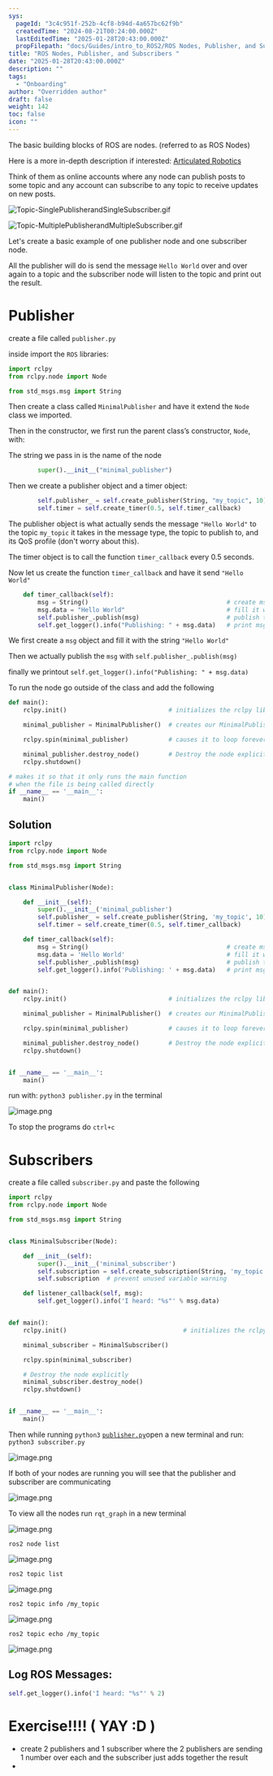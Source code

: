 ```yaml
---
sys:
  pageId: "3c4c951f-252b-4cf8-b94d-4a657bc62f9b"
  createdTime: "2024-08-21T00:24:00.000Z"
  lastEditedTime: "2025-01-28T20:43:00.000Z"
  propFilepath: "docs/Guides/intro_to_ROS2/ROS Nodes, Publisher, and Subscribers .md"
title: "ROS Nodes, Publisher, and Subscribers "
date: "2025-01-28T20:43:00.000Z"
description: ""
tags:
  - "Onboarding"
author: "Overridden author"
draft: false
weight: 142
toc: false
icon: ""
---
```


The basic building blocks of ROS are nodes. (referred to as ROS Nodes)

Here is a more in-depth description if interested: [Articulated Robotics](https://articulatedrobotics.xyz/tutorials/ready-for-ros/ros-overview#2-nodes)

Think of them as online accounts where any node can publish posts to some topic and any account can subscribe to any topic to receive updates on new posts.

![Topic-SinglePublisherandSingleSubscriber.gif](https://docs.ros.org/en/humble/_images/Topic-SinglePublisherandSingleSubscriber.gif)

![Topic-MultiplePublisherandMultipleSubscriber.gif](https://docs.ros.org/en/humble/_images/Topic-MultiplePublisherandMultipleSubscriber.gif)

Let's create a basic example of one publisher node and one subscriber node.

All the publisher will do is send the message `Hello World` over and over again to a topic and the subscriber node will listen to the topic and print out the result.

# Publisher

create a file called `publisher.py` 

inside import the `ROS` libraries:

```python
import rclpy
from rclpy.node import Node

from std_msgs.msg import String
```

Then create a class called `MinimalPublisher` and have it extend the `Node` class we imported.

Then in the constructor, we first run the parent class’s constructor, `Node`, with:

The string we pass in is the name of the node

```python
        super().__init__("minimal_publisher")
```

Then we create a publisher object and a timer object:

```python
        self.publisher_ = self.create_publisher(String, "my_topic", 10)
        self.timer = self.create_timer(0.5, self.timer_callback)
```

The publisher object is what actually sends the message `"Hello World"` to the topic `my_topic` it takes in the message type, the topic to publish to, and its QoS profile (don't worry about this).

The timer object is to call the function `timer_callback` every 0.5 seconds.

Now let us create the function `timer_callback` and have it send `"Hello World"`

```python
    def timer_callback(self):
        msg = String()                                      # create msg object
        msg.data = "Hello World"                            # fill it with data
        self.publisher_.publish(msg)                        # publish the message
        self.get_logger().info("Publishing: " + msg.data)   # print msg
```

We first create a `msg` object and fill it with the string `"Hello World"`

Then we actually publish the `msg` with `self.publisher_.publish(msg)`

finally we printout `self.get_logger().info("Publishing: " + msg.data)`

To run the node go outside of the class and add the following

```python
def main():
    rclpy.init()                            # initializes the rclpy library

    minimal_publisher = MinimalPublisher()  # creates our MinimalPublisher object

    rclpy.spin(minimal_publisher)           # causes it to loop forever

    minimal_publisher.destroy_node()        # Destroy the node explicitly
    rclpy.shutdown()

# makes it so that it only runs the main function
# when the file is being called directly
if __name__ == '__main__': 
    main()
```

## Solution

```python
import rclpy
from rclpy.node import Node

from std_msgs.msg import String


class MinimalPublisher(Node):

    def __init__(self):
        super().__init__('minimal_publisher')
        self.publisher_ = self.create_publisher(String, 'my_topic', 10)
        self.timer = self.create_timer(0.5, self.timer_callback)

    def timer_callback(self):
        msg = String()                                      # create msg object
        msg.data = 'Hello World'                            # fill it with data
        self.publisher_.publish(msg)                        # publish the message
        self.get_logger().info('Publishing: ' + msg.data)   # print msg


def main():
    rclpy.init()                            # initializes the rclpy library

    minimal_publisher = MinimalPublisher()  # creates our MinimalPublisher object

    rclpy.spin(minimal_publisher)           # causes it to loop forever

    minimal_publisher.destroy_node()        # Destroy the node explicitly
    rclpy.shutdown()


if __name__ == '__main__':
    main()
```

run with: `python3 publisher.py` in the terminal

![image.png](https://prod-files-secure.s3.us-west-2.amazonaws.com/d518164a-d88e-44d1-a4ee-3adb3bd8bce0/9214accb-ad5b-44f1-a31c-b3167c59138b/image.png?X-Amz-Algorithm=AWS4-HMAC-SHA256&X-Amz-Content-Sha256=UNSIGNED-PAYLOAD&X-Amz-Credential=ASIAZI2LB4666WQ2YYQA%2F20250704%2Fus-west-2%2Fs3%2Faws4_request&X-Amz-Date=20250704T024056Z&X-Amz-Expires=3600&X-Amz-Security-Token=IQoJb3JpZ2luX2VjEBoaCXVzLXdlc3QtMiJHMEUCIA1zfyFSFydRO1FMrCQbgIk%2Bd0GzY%2FjG638dPJartLwQAiEA3%2FX1BE5RfCguxFZmTRbcAM98XPxCaOlBhsIzH%2B7MaRUq%2FwMIIxAAGgw2Mzc0MjMxODM4MDUiDOlg%2BLa3i3eRzkIBPircA8EoHObwjfpZ0muBR7HQfnkJvWEDxez%2B0MgPF2P59lPOzL75uMbNpuzYgFkCd28dza0iq48m1K%2FaKuxnQxVW4PJVvTHwR7BsHT0VYtmNr5bFNkx0S0lPLu8wGnEWoztDNwKYjEb9u0v5XlAbiF3%2FTAKo6ApXl%2BsLImD0sP9dGSDHtaBykdQFb6A6S%2Fo2mZCzR37X4Qzt3QyEJuUal%2BnHpB9BWFmvuCTxo7Kp9m3wID1M40nR0NlPSQR0K%2FCXt5IwnZkf94tBHsRFxW%2F9wy3RWxc1tfrlu%2Bdm8IkOzdZm5UlA58QbNFeZlRRg0gLGgbGU%2BT9hYCzNQLhmFAn24th1O7DOePiTGUbMtJWImX9x21nCLEJ9iMrxNnkasrVNAB5tRP4jLLBg%2FIoVabk3JG%2FVY1kZKlHTDz%2Fzzd4uRq1%2BSzZrrWDfMdZH%2Bi5B4qHZBX%2BjZ8%2BMWO9%2FXSyGiHjb76h21%2FtH3w%2FDOrBimIxE%2Fy6fCOcGU81WetgU9XtHD0Glg8XK%2Bn4gRvNmm8GQpR%2FlVuUEdKsY7AOfjbC%2FOLP7dBcffI%2BwJ1HWK5%2BrQ5gr%2FxuRXTxp4qOj4kj3x8d8eTNWsgoavvAkqOe%2FixDqKLgpUMjdU0zLKDYeWBifHhzMXlRCMKPlnMMGOqUBV43lokzp%2BLiMiT13tWvExxjnagfnDjs%2BXEiU6XO7saw2MypesKgbLRK7jGCrbgCfYxYan26GsobhxJTWdVwgtwJ7wYls9F0snwSIKSDKdGJSdzTjzBj446M7neUw9Q1lApRsff5yqXh1I6TStQOQYjkJ5ir83n63M9%2Br7O%2Bqb8pDpWcaihneTS9nGUP8ZXFZvzDZRzxrWPx5J7eZbdpMlfT9NcT3&X-Amz-Signature=c6851441642a00d277b2cef73a717332ce300c24c424d18a75c91ae0ff52aa4a&X-Amz-SignedHeaders=host&x-amz-checksum-mode=ENABLED&x-id=GetObject)

To stop the programs do `ctrl+c`

# Subscribers

create a file called `subscriber.py` and paste the following

```python
import rclpy
from rclpy.node import Node

from std_msgs.msg import String


class MinimalSubscriber(Node):

    def __init__(self):
        super().__init__('minimal_subscriber')
        self.subscription = self.create_subscription(String, 'my_topic', self.listener_callback, 10)
        self.subscription  # prevent unused variable warning

    def listener_callback(self, msg):
        self.get_logger().info('I heard: "%s"' % msg.data)


def main():
    rclpy.init()                                # initializes the rclpy library

    minimal_subscriber = MinimalSubscriber()

    rclpy.spin(minimal_subscriber)

    # Destroy the node explicitly
    minimal_subscriber.destroy_node()
    rclpy.shutdown()


if __name__ == '__main__':
    main()
```

Then while running `python3` [`publisher.py`](http://publisher.py/)open a new terminal and run: `python3 subscriber.py` 

![image.png](https://prod-files-secure.s3.us-west-2.amazonaws.com/d518164a-d88e-44d1-a4ee-3adb3bd8bce0/611fccf2-c738-4dbd-94e9-98f209092866/image.png?X-Amz-Algorithm=AWS4-HMAC-SHA256&X-Amz-Content-Sha256=UNSIGNED-PAYLOAD&X-Amz-Credential=ASIAZI2LB4666WQ2YYQA%2F20250704%2Fus-west-2%2Fs3%2Faws4_request&X-Amz-Date=20250704T024056Z&X-Amz-Expires=3600&X-Amz-Security-Token=IQoJb3JpZ2luX2VjEBoaCXVzLXdlc3QtMiJHMEUCIA1zfyFSFydRO1FMrCQbgIk%2Bd0GzY%2FjG638dPJartLwQAiEA3%2FX1BE5RfCguxFZmTRbcAM98XPxCaOlBhsIzH%2B7MaRUq%2FwMIIxAAGgw2Mzc0MjMxODM4MDUiDOlg%2BLa3i3eRzkIBPircA8EoHObwjfpZ0muBR7HQfnkJvWEDxez%2B0MgPF2P59lPOzL75uMbNpuzYgFkCd28dza0iq48m1K%2FaKuxnQxVW4PJVvTHwR7BsHT0VYtmNr5bFNkx0S0lPLu8wGnEWoztDNwKYjEb9u0v5XlAbiF3%2FTAKo6ApXl%2BsLImD0sP9dGSDHtaBykdQFb6A6S%2Fo2mZCzR37X4Qzt3QyEJuUal%2BnHpB9BWFmvuCTxo7Kp9m3wID1M40nR0NlPSQR0K%2FCXt5IwnZkf94tBHsRFxW%2F9wy3RWxc1tfrlu%2Bdm8IkOzdZm5UlA58QbNFeZlRRg0gLGgbGU%2BT9hYCzNQLhmFAn24th1O7DOePiTGUbMtJWImX9x21nCLEJ9iMrxNnkasrVNAB5tRP4jLLBg%2FIoVabk3JG%2FVY1kZKlHTDz%2Fzzd4uRq1%2BSzZrrWDfMdZH%2Bi5B4qHZBX%2BjZ8%2BMWO9%2FXSyGiHjb76h21%2FtH3w%2FDOrBimIxE%2Fy6fCOcGU81WetgU9XtHD0Glg8XK%2Bn4gRvNmm8GQpR%2FlVuUEdKsY7AOfjbC%2FOLP7dBcffI%2BwJ1HWK5%2BrQ5gr%2FxuRXTxp4qOj4kj3x8d8eTNWsgoavvAkqOe%2FixDqKLgpUMjdU0zLKDYeWBifHhzMXlRCMKPlnMMGOqUBV43lokzp%2BLiMiT13tWvExxjnagfnDjs%2BXEiU6XO7saw2MypesKgbLRK7jGCrbgCfYxYan26GsobhxJTWdVwgtwJ7wYls9F0snwSIKSDKdGJSdzTjzBj446M7neUw9Q1lApRsff5yqXh1I6TStQOQYjkJ5ir83n63M9%2Br7O%2Bqb8pDpWcaihneTS9nGUP8ZXFZvzDZRzxrWPx5J7eZbdpMlfT9NcT3&X-Amz-Signature=27d9345c3a0e81015fcfb4beebb23bffef7a6a89df280b2213eba4e9bc5b5b26&X-Amz-SignedHeaders=host&x-amz-checksum-mode=ENABLED&x-id=GetObject)

If both of your nodes are running you will see that the publisher and subscriber are communicating

![image.png](https://prod-files-secure.s3.us-west-2.amazonaws.com/d518164a-d88e-44d1-a4ee-3adb3bd8bce0/eea428b5-1cf0-43bb-a30b-81cbaf6c5c78/image.png?X-Amz-Algorithm=AWS4-HMAC-SHA256&X-Amz-Content-Sha256=UNSIGNED-PAYLOAD&X-Amz-Credential=ASIAZI2LB4666WQ2YYQA%2F20250704%2Fus-west-2%2Fs3%2Faws4_request&X-Amz-Date=20250704T024056Z&X-Amz-Expires=3600&X-Amz-Security-Token=IQoJb3JpZ2luX2VjEBoaCXVzLXdlc3QtMiJHMEUCIA1zfyFSFydRO1FMrCQbgIk%2Bd0GzY%2FjG638dPJartLwQAiEA3%2FX1BE5RfCguxFZmTRbcAM98XPxCaOlBhsIzH%2B7MaRUq%2FwMIIxAAGgw2Mzc0MjMxODM4MDUiDOlg%2BLa3i3eRzkIBPircA8EoHObwjfpZ0muBR7HQfnkJvWEDxez%2B0MgPF2P59lPOzL75uMbNpuzYgFkCd28dza0iq48m1K%2FaKuxnQxVW4PJVvTHwR7BsHT0VYtmNr5bFNkx0S0lPLu8wGnEWoztDNwKYjEb9u0v5XlAbiF3%2FTAKo6ApXl%2BsLImD0sP9dGSDHtaBykdQFb6A6S%2Fo2mZCzR37X4Qzt3QyEJuUal%2BnHpB9BWFmvuCTxo7Kp9m3wID1M40nR0NlPSQR0K%2FCXt5IwnZkf94tBHsRFxW%2F9wy3RWxc1tfrlu%2Bdm8IkOzdZm5UlA58QbNFeZlRRg0gLGgbGU%2BT9hYCzNQLhmFAn24th1O7DOePiTGUbMtJWImX9x21nCLEJ9iMrxNnkasrVNAB5tRP4jLLBg%2FIoVabk3JG%2FVY1kZKlHTDz%2Fzzd4uRq1%2BSzZrrWDfMdZH%2Bi5B4qHZBX%2BjZ8%2BMWO9%2FXSyGiHjb76h21%2FtH3w%2FDOrBimIxE%2Fy6fCOcGU81WetgU9XtHD0Glg8XK%2Bn4gRvNmm8GQpR%2FlVuUEdKsY7AOfjbC%2FOLP7dBcffI%2BwJ1HWK5%2BrQ5gr%2FxuRXTxp4qOj4kj3x8d8eTNWsgoavvAkqOe%2FixDqKLgpUMjdU0zLKDYeWBifHhzMXlRCMKPlnMMGOqUBV43lokzp%2BLiMiT13tWvExxjnagfnDjs%2BXEiU6XO7saw2MypesKgbLRK7jGCrbgCfYxYan26GsobhxJTWdVwgtwJ7wYls9F0snwSIKSDKdGJSdzTjzBj446M7neUw9Q1lApRsff5yqXh1I6TStQOQYjkJ5ir83n63M9%2Br7O%2Bqb8pDpWcaihneTS9nGUP8ZXFZvzDZRzxrWPx5J7eZbdpMlfT9NcT3&X-Amz-Signature=8995cff396b1f27b7fce70e519b4afd3468716922e2d5b8af4aa6f7980f96cf4&X-Amz-SignedHeaders=host&x-amz-checksum-mode=ENABLED&x-id=GetObject)

To view all the nodes run `rqt_graph` in a new terminal

![image.png](https://prod-files-secure.s3.us-west-2.amazonaws.com/d518164a-d88e-44d1-a4ee-3adb3bd8bce0/1d98e964-4318-4d62-b5c4-8c8f78368598/image.png?X-Amz-Algorithm=AWS4-HMAC-SHA256&X-Amz-Content-Sha256=UNSIGNED-PAYLOAD&X-Amz-Credential=ASIAZI2LB4666WQ2YYQA%2F20250704%2Fus-west-2%2Fs3%2Faws4_request&X-Amz-Date=20250704T024056Z&X-Amz-Expires=3600&X-Amz-Security-Token=IQoJb3JpZ2luX2VjEBoaCXVzLXdlc3QtMiJHMEUCIA1zfyFSFydRO1FMrCQbgIk%2Bd0GzY%2FjG638dPJartLwQAiEA3%2FX1BE5RfCguxFZmTRbcAM98XPxCaOlBhsIzH%2B7MaRUq%2FwMIIxAAGgw2Mzc0MjMxODM4MDUiDOlg%2BLa3i3eRzkIBPircA8EoHObwjfpZ0muBR7HQfnkJvWEDxez%2B0MgPF2P59lPOzL75uMbNpuzYgFkCd28dza0iq48m1K%2FaKuxnQxVW4PJVvTHwR7BsHT0VYtmNr5bFNkx0S0lPLu8wGnEWoztDNwKYjEb9u0v5XlAbiF3%2FTAKo6ApXl%2BsLImD0sP9dGSDHtaBykdQFb6A6S%2Fo2mZCzR37X4Qzt3QyEJuUal%2BnHpB9BWFmvuCTxo7Kp9m3wID1M40nR0NlPSQR0K%2FCXt5IwnZkf94tBHsRFxW%2F9wy3RWxc1tfrlu%2Bdm8IkOzdZm5UlA58QbNFeZlRRg0gLGgbGU%2BT9hYCzNQLhmFAn24th1O7DOePiTGUbMtJWImX9x21nCLEJ9iMrxNnkasrVNAB5tRP4jLLBg%2FIoVabk3JG%2FVY1kZKlHTDz%2Fzzd4uRq1%2BSzZrrWDfMdZH%2Bi5B4qHZBX%2BjZ8%2BMWO9%2FXSyGiHjb76h21%2FtH3w%2FDOrBimIxE%2Fy6fCOcGU81WetgU9XtHD0Glg8XK%2Bn4gRvNmm8GQpR%2FlVuUEdKsY7AOfjbC%2FOLP7dBcffI%2BwJ1HWK5%2BrQ5gr%2FxuRXTxp4qOj4kj3x8d8eTNWsgoavvAkqOe%2FixDqKLgpUMjdU0zLKDYeWBifHhzMXlRCMKPlnMMGOqUBV43lokzp%2BLiMiT13tWvExxjnagfnDjs%2BXEiU6XO7saw2MypesKgbLRK7jGCrbgCfYxYan26GsobhxJTWdVwgtwJ7wYls9F0snwSIKSDKdGJSdzTjzBj446M7neUw9Q1lApRsff5yqXh1I6TStQOQYjkJ5ir83n63M9%2Br7O%2Bqb8pDpWcaihneTS9nGUP8ZXFZvzDZRzxrWPx5J7eZbdpMlfT9NcT3&X-Amz-Signature=e8688cf548cb88f72071911ff506b77e134b53a53f3682976f72b79c1a9e60cb&X-Amz-SignedHeaders=host&x-amz-checksum-mode=ENABLED&x-id=GetObject)

`ros2 node list`

![image.png](https://prod-files-secure.s3.us-west-2.amazonaws.com/d518164a-d88e-44d1-a4ee-3adb3bd8bce0/680ac8cf-e6d9-4164-9ece-5b9a6fccffee/image.png?X-Amz-Algorithm=AWS4-HMAC-SHA256&X-Amz-Content-Sha256=UNSIGNED-PAYLOAD&X-Amz-Credential=ASIAZI2LB4666WQ2YYQA%2F20250704%2Fus-west-2%2Fs3%2Faws4_request&X-Amz-Date=20250704T024056Z&X-Amz-Expires=3600&X-Amz-Security-Token=IQoJb3JpZ2luX2VjEBoaCXVzLXdlc3QtMiJHMEUCIA1zfyFSFydRO1FMrCQbgIk%2Bd0GzY%2FjG638dPJartLwQAiEA3%2FX1BE5RfCguxFZmTRbcAM98XPxCaOlBhsIzH%2B7MaRUq%2FwMIIxAAGgw2Mzc0MjMxODM4MDUiDOlg%2BLa3i3eRzkIBPircA8EoHObwjfpZ0muBR7HQfnkJvWEDxez%2B0MgPF2P59lPOzL75uMbNpuzYgFkCd28dza0iq48m1K%2FaKuxnQxVW4PJVvTHwR7BsHT0VYtmNr5bFNkx0S0lPLu8wGnEWoztDNwKYjEb9u0v5XlAbiF3%2FTAKo6ApXl%2BsLImD0sP9dGSDHtaBykdQFb6A6S%2Fo2mZCzR37X4Qzt3QyEJuUal%2BnHpB9BWFmvuCTxo7Kp9m3wID1M40nR0NlPSQR0K%2FCXt5IwnZkf94tBHsRFxW%2F9wy3RWxc1tfrlu%2Bdm8IkOzdZm5UlA58QbNFeZlRRg0gLGgbGU%2BT9hYCzNQLhmFAn24th1O7DOePiTGUbMtJWImX9x21nCLEJ9iMrxNnkasrVNAB5tRP4jLLBg%2FIoVabk3JG%2FVY1kZKlHTDz%2Fzzd4uRq1%2BSzZrrWDfMdZH%2Bi5B4qHZBX%2BjZ8%2BMWO9%2FXSyGiHjb76h21%2FtH3w%2FDOrBimIxE%2Fy6fCOcGU81WetgU9XtHD0Glg8XK%2Bn4gRvNmm8GQpR%2FlVuUEdKsY7AOfjbC%2FOLP7dBcffI%2BwJ1HWK5%2BrQ5gr%2FxuRXTxp4qOj4kj3x8d8eTNWsgoavvAkqOe%2FixDqKLgpUMjdU0zLKDYeWBifHhzMXlRCMKPlnMMGOqUBV43lokzp%2BLiMiT13tWvExxjnagfnDjs%2BXEiU6XO7saw2MypesKgbLRK7jGCrbgCfYxYan26GsobhxJTWdVwgtwJ7wYls9F0snwSIKSDKdGJSdzTjzBj446M7neUw9Q1lApRsff5yqXh1I6TStQOQYjkJ5ir83n63M9%2Br7O%2Bqb8pDpWcaihneTS9nGUP8ZXFZvzDZRzxrWPx5J7eZbdpMlfT9NcT3&X-Amz-Signature=73704a39274f743282e0863d493ab35c0b317fe47b9a4274bf38c0a323569626&X-Amz-SignedHeaders=host&x-amz-checksum-mode=ENABLED&x-id=GetObject)

`ros2 topic list`

![image.png](https://prod-files-secure.s3.us-west-2.amazonaws.com/d518164a-d88e-44d1-a4ee-3adb3bd8bce0/eee2ebe1-27ef-4a4a-96fb-2ca54126fb29/image.png?X-Amz-Algorithm=AWS4-HMAC-SHA256&X-Amz-Content-Sha256=UNSIGNED-PAYLOAD&X-Amz-Credential=ASIAZI2LB4666WQ2YYQA%2F20250704%2Fus-west-2%2Fs3%2Faws4_request&X-Amz-Date=20250704T024056Z&X-Amz-Expires=3600&X-Amz-Security-Token=IQoJb3JpZ2luX2VjEBoaCXVzLXdlc3QtMiJHMEUCIA1zfyFSFydRO1FMrCQbgIk%2Bd0GzY%2FjG638dPJartLwQAiEA3%2FX1BE5RfCguxFZmTRbcAM98XPxCaOlBhsIzH%2B7MaRUq%2FwMIIxAAGgw2Mzc0MjMxODM4MDUiDOlg%2BLa3i3eRzkIBPircA8EoHObwjfpZ0muBR7HQfnkJvWEDxez%2B0MgPF2P59lPOzL75uMbNpuzYgFkCd28dza0iq48m1K%2FaKuxnQxVW4PJVvTHwR7BsHT0VYtmNr5bFNkx0S0lPLu8wGnEWoztDNwKYjEb9u0v5XlAbiF3%2FTAKo6ApXl%2BsLImD0sP9dGSDHtaBykdQFb6A6S%2Fo2mZCzR37X4Qzt3QyEJuUal%2BnHpB9BWFmvuCTxo7Kp9m3wID1M40nR0NlPSQR0K%2FCXt5IwnZkf94tBHsRFxW%2F9wy3RWxc1tfrlu%2Bdm8IkOzdZm5UlA58QbNFeZlRRg0gLGgbGU%2BT9hYCzNQLhmFAn24th1O7DOePiTGUbMtJWImX9x21nCLEJ9iMrxNnkasrVNAB5tRP4jLLBg%2FIoVabk3JG%2FVY1kZKlHTDz%2Fzzd4uRq1%2BSzZrrWDfMdZH%2Bi5B4qHZBX%2BjZ8%2BMWO9%2FXSyGiHjb76h21%2FtH3w%2FDOrBimIxE%2Fy6fCOcGU81WetgU9XtHD0Glg8XK%2Bn4gRvNmm8GQpR%2FlVuUEdKsY7AOfjbC%2FOLP7dBcffI%2BwJ1HWK5%2BrQ5gr%2FxuRXTxp4qOj4kj3x8d8eTNWsgoavvAkqOe%2FixDqKLgpUMjdU0zLKDYeWBifHhzMXlRCMKPlnMMGOqUBV43lokzp%2BLiMiT13tWvExxjnagfnDjs%2BXEiU6XO7saw2MypesKgbLRK7jGCrbgCfYxYan26GsobhxJTWdVwgtwJ7wYls9F0snwSIKSDKdGJSdzTjzBj446M7neUw9Q1lApRsff5yqXh1I6TStQOQYjkJ5ir83n63M9%2Br7O%2Bqb8pDpWcaihneTS9nGUP8ZXFZvzDZRzxrWPx5J7eZbdpMlfT9NcT3&X-Amz-Signature=e8c43f76f416cc484cde33fd6950842c759c6bbcdfa3526608565bf96a6d41e7&X-Amz-SignedHeaders=host&x-amz-checksum-mode=ENABLED&x-id=GetObject)

`ros2 topic info /my_topic`

![image.png](https://prod-files-secure.s3.us-west-2.amazonaws.com/d518164a-d88e-44d1-a4ee-3adb3bd8bce0/6288ef12-cb9e-406f-b9eb-65feed3a9011/image.png?X-Amz-Algorithm=AWS4-HMAC-SHA256&X-Amz-Content-Sha256=UNSIGNED-PAYLOAD&X-Amz-Credential=ASIAZI2LB4666WQ2YYQA%2F20250704%2Fus-west-2%2Fs3%2Faws4_request&X-Amz-Date=20250704T024056Z&X-Amz-Expires=3600&X-Amz-Security-Token=IQoJb3JpZ2luX2VjEBoaCXVzLXdlc3QtMiJHMEUCIA1zfyFSFydRO1FMrCQbgIk%2Bd0GzY%2FjG638dPJartLwQAiEA3%2FX1BE5RfCguxFZmTRbcAM98XPxCaOlBhsIzH%2B7MaRUq%2FwMIIxAAGgw2Mzc0MjMxODM4MDUiDOlg%2BLa3i3eRzkIBPircA8EoHObwjfpZ0muBR7HQfnkJvWEDxez%2B0MgPF2P59lPOzL75uMbNpuzYgFkCd28dza0iq48m1K%2FaKuxnQxVW4PJVvTHwR7BsHT0VYtmNr5bFNkx0S0lPLu8wGnEWoztDNwKYjEb9u0v5XlAbiF3%2FTAKo6ApXl%2BsLImD0sP9dGSDHtaBykdQFb6A6S%2Fo2mZCzR37X4Qzt3QyEJuUal%2BnHpB9BWFmvuCTxo7Kp9m3wID1M40nR0NlPSQR0K%2FCXt5IwnZkf94tBHsRFxW%2F9wy3RWxc1tfrlu%2Bdm8IkOzdZm5UlA58QbNFeZlRRg0gLGgbGU%2BT9hYCzNQLhmFAn24th1O7DOePiTGUbMtJWImX9x21nCLEJ9iMrxNnkasrVNAB5tRP4jLLBg%2FIoVabk3JG%2FVY1kZKlHTDz%2Fzzd4uRq1%2BSzZrrWDfMdZH%2Bi5B4qHZBX%2BjZ8%2BMWO9%2FXSyGiHjb76h21%2FtH3w%2FDOrBimIxE%2Fy6fCOcGU81WetgU9XtHD0Glg8XK%2Bn4gRvNmm8GQpR%2FlVuUEdKsY7AOfjbC%2FOLP7dBcffI%2BwJ1HWK5%2BrQ5gr%2FxuRXTxp4qOj4kj3x8d8eTNWsgoavvAkqOe%2FixDqKLgpUMjdU0zLKDYeWBifHhzMXlRCMKPlnMMGOqUBV43lokzp%2BLiMiT13tWvExxjnagfnDjs%2BXEiU6XO7saw2MypesKgbLRK7jGCrbgCfYxYan26GsobhxJTWdVwgtwJ7wYls9F0snwSIKSDKdGJSdzTjzBj446M7neUw9Q1lApRsff5yqXh1I6TStQOQYjkJ5ir83n63M9%2Br7O%2Bqb8pDpWcaihneTS9nGUP8ZXFZvzDZRzxrWPx5J7eZbdpMlfT9NcT3&X-Amz-Signature=9663b0bb4854a42fad6f8448119d7b40e8d1d7eca684d462bde26fd5a51272c1&X-Amz-SignedHeaders=host&x-amz-checksum-mode=ENABLED&x-id=GetObject)

`ros2 topic echo /my_topic`

![image.png](https://prod-files-secure.s3.us-west-2.amazonaws.com/d518164a-d88e-44d1-a4ee-3adb3bd8bce0/0a6fcb4d-422d-4a6c-a803-749ef4adf2c6/image.png?X-Amz-Algorithm=AWS4-HMAC-SHA256&X-Amz-Content-Sha256=UNSIGNED-PAYLOAD&X-Amz-Credential=ASIAZI2LB4666WQ2YYQA%2F20250704%2Fus-west-2%2Fs3%2Faws4_request&X-Amz-Date=20250704T024056Z&X-Amz-Expires=3600&X-Amz-Security-Token=IQoJb3JpZ2luX2VjEBoaCXVzLXdlc3QtMiJHMEUCIA1zfyFSFydRO1FMrCQbgIk%2Bd0GzY%2FjG638dPJartLwQAiEA3%2FX1BE5RfCguxFZmTRbcAM98XPxCaOlBhsIzH%2B7MaRUq%2FwMIIxAAGgw2Mzc0MjMxODM4MDUiDOlg%2BLa3i3eRzkIBPircA8EoHObwjfpZ0muBR7HQfnkJvWEDxez%2B0MgPF2P59lPOzL75uMbNpuzYgFkCd28dza0iq48m1K%2FaKuxnQxVW4PJVvTHwR7BsHT0VYtmNr5bFNkx0S0lPLu8wGnEWoztDNwKYjEb9u0v5XlAbiF3%2FTAKo6ApXl%2BsLImD0sP9dGSDHtaBykdQFb6A6S%2Fo2mZCzR37X4Qzt3QyEJuUal%2BnHpB9BWFmvuCTxo7Kp9m3wID1M40nR0NlPSQR0K%2FCXt5IwnZkf94tBHsRFxW%2F9wy3RWxc1tfrlu%2Bdm8IkOzdZm5UlA58QbNFeZlRRg0gLGgbGU%2BT9hYCzNQLhmFAn24th1O7DOePiTGUbMtJWImX9x21nCLEJ9iMrxNnkasrVNAB5tRP4jLLBg%2FIoVabk3JG%2FVY1kZKlHTDz%2Fzzd4uRq1%2BSzZrrWDfMdZH%2Bi5B4qHZBX%2BjZ8%2BMWO9%2FXSyGiHjb76h21%2FtH3w%2FDOrBimIxE%2Fy6fCOcGU81WetgU9XtHD0Glg8XK%2Bn4gRvNmm8GQpR%2FlVuUEdKsY7AOfjbC%2FOLP7dBcffI%2BwJ1HWK5%2BrQ5gr%2FxuRXTxp4qOj4kj3x8d8eTNWsgoavvAkqOe%2FixDqKLgpUMjdU0zLKDYeWBifHhzMXlRCMKPlnMMGOqUBV43lokzp%2BLiMiT13tWvExxjnagfnDjs%2BXEiU6XO7saw2MypesKgbLRK7jGCrbgCfYxYan26GsobhxJTWdVwgtwJ7wYls9F0snwSIKSDKdGJSdzTjzBj446M7neUw9Q1lApRsff5yqXh1I6TStQOQYjkJ5ir83n63M9%2Br7O%2Bqb8pDpWcaihneTS9nGUP8ZXFZvzDZRzxrWPx5J7eZbdpMlfT9NcT3&X-Amz-Signature=256c7a7c8027ab0f30701f66250109c9bdf5f4ef76de2e16a7ea912bea6a874c&X-Amz-SignedHeaders=host&x-amz-checksum-mode=ENABLED&x-id=GetObject)

## Log ROS Messages:

```python
self.get_logger().info('I heard: "%s"' % 2)
```

# Exercise!!!! ( YAY :D )

- create 2 publishers and 1 subscriber where the 2 publishers are sending 1 number over each and the subscriber just adds together the result
- 
